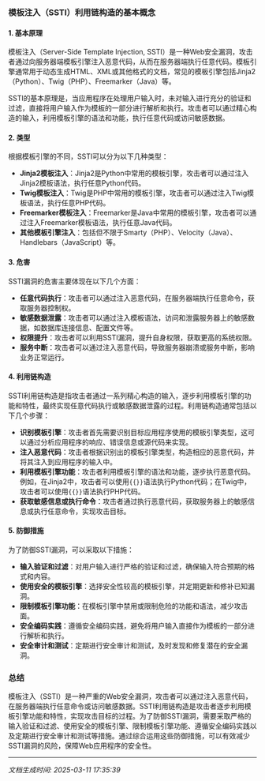 ### 模板注入（SSTI）利用链构造的基本概念

#### 1. 基本原理

模板注入（Server-Side Template Injection, SSTI）是一种Web安全漏洞，攻击者通过向服务器端模板引擎注入恶意代码，从而在服务器端执行任意代码。模板引擎通常用于动态生成HTML、XML或其他格式的文档，常见的模板引擎包括Jinja2（Python）、Twig（PHP）、Freemarker（Java）等。

SSTI的基本原理是，当应用程序在处理用户输入时，未对输入进行充分的验证和过滤，直接将用户输入作为模板的一部分进行解析和执行。攻击者可以通过精心构造的输入，利用模板引擎的语法和功能，执行任意代码或访问敏感数据。

#### 2. 类型

根据模板引擎的不同，SSTI可以分为以下几种类型：

- **Jinja2模板注入**：Jinja2是Python中常用的模板引擎，攻击者可以通过注入Jinja2模板语法，执行任意Python代码。
- **Twig模板注入**：Twig是PHP中常用的模板引擎，攻击者可以通过注入Twig模板语法，执行任意PHP代码。
- **Freemarker模板注入**：Freemarker是Java中常用的模板引擎，攻击者可以通过注入Freemarker模板语法，执行任意Java代码。
- **其他模板引擎注入**：包括但不限于Smarty（PHP）、Velocity（Java）、Handlebars（JavaScript）等。

#### 3. 危害

SSTI漏洞的危害主要体现在以下几个方面：

- **任意代码执行**：攻击者可以通过注入恶意代码，在服务器端执行任意命令，获取服务器控制权。
- **敏感数据泄露**：攻击者可以通过注入模板语法，访问和泄露服务器上的敏感数据，如数据库连接信息、配置文件等。
- **权限提升**：攻击者可以利用SSTI漏洞，提升自身权限，获取更高的系统权限。
- **服务中断**：攻击者可以通过注入恶意代码，导致服务器崩溃或服务中断，影响业务正常运行。

#### 4. 利用链构造

SSTI利用链构造是指攻击者通过一系列精心构造的输入，逐步利用模板引擎的功能和特性，最终实现任意代码执行或敏感数据泄露的过程。利用链构造通常包括以下几个步骤：

- **识别模板引擎**：攻击者首先需要识别目标应用程序使用的模板引擎类型，这可以通过分析应用程序的响应、错误信息或源代码来实现。
- **注入恶意代码**：攻击者根据识别出的模板引擎类型，构造相应的恶意代码，并将其注入到应用程序的输入中。
- **利用模板引擎功能**：攻击者利用模板引擎的语法和功能，逐步执行恶意代码。例如，在Jinja2中，攻击者可以使用`{{}}`语法执行Python代码；在Twig中，攻击者可以使用`{{}}`语法执行PHP代码。
- **获取敏感信息或执行命令**：攻击者通过执行恶意代码，获取服务器上的敏感信息或执行任意命令，实现攻击目标。

#### 5. 防御措施

为了防御SSTI漏洞，可以采取以下措施：

- **输入验证和过滤**：对用户输入进行严格的验证和过滤，确保输入符合预期的格式和内容。
- **使用安全的模板引擎**：选择安全性较高的模板引擎，并定期更新和修补已知漏洞。
- **限制模板引擎功能**：在模板引擎中禁用或限制危险的功能和语法，减少攻击面。
- **安全编码实践**：遵循安全编码实践，避免将用户输入直接作为模板的一部分进行解析和执行。
- **安全审计和测试**：定期进行安全审计和测试，及时发现和修复潜在的安全漏洞。

### 总结

模板注入（SSTI）是一种严重的Web安全漏洞，攻击者可以通过注入恶意代码，在服务器端执行任意命令或访问敏感数据。SSTI利用链构造是攻击者逐步利用模板引擎功能和特性，实现攻击目标的过程。为了防御SSTI漏洞，需要采取严格的输入验证和过滤、使用安全的模板引擎、限制模板引擎功能、遵循安全编码实践以及定期进行安全审计和测试等措施。通过综合运用这些防御措施，可以有效减少SSTI漏洞的风险，保障Web应用程序的安全性。

---

*文档生成时间: 2025-03-11 17:35:39*






















